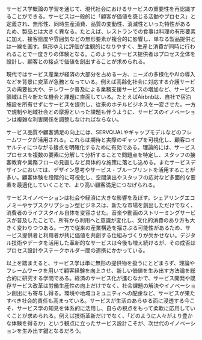 サービス学概論の学習を通じて、現代社会におけるサービスの重要性を再認識することができる。サービスは一般的に「顧客が価値を感じる活動やプロセス」と定義され、無形性、同時生産消費、品質の変動性、消滅性といった特性があるため、製品とは大きく異なる。たとえば、レストランでの食事は料理の有形要素に加え、接客態度や雰囲気などの無形要素が複合的に影響し、単なる製品提供とは一線を画す。無形ゆえに評価が主観的になりやすく、生産と消費が同時に行われることで一度きりの体験となる。このようにサービス提供者はプロセス全体を設計し、顧客との接点で価値を創出することが求められる。

現代ではサービス産業が経済の大部分を占める一方、ニーズの多様化やAIの導入などを背景に変革が急務となっている。例えば高齢化社会に対応する介護サービスの需要拡大や、テレワーク普及による業務支援サービスの増加など、サービス領域は日々新たな機会と課題に直面している。たとえばAirbnbは、自社で宿泊施設を所有せずにサービスを提供し、従来のホテルビジネスを一変させた。一方で規制や地域社会との摩擦といった課題も伴うように、サービスのイノベーションは複雑な利害関係を調整しなければならない。

サービス品質や顧客満足の向上には、SERVQUALやギャップモデルなどのフレームワークが活用される。これらは期待と実際のギャップを可視化し、顧客ロイヤルティにつながる接点を明確化するために有効である。理論的には、サービスプロセスを複数の要素に分解して分析することで問題点を特定し、スタッフの接客教育や業務フローの見直しなど具体的な施策に落とし込める。またサービスデザインにおいては、デザイン思考やサービス・ブループリントを活用することが多い。顧客体験を段階的に可視化し、空間演出やスタッフの応対など多面的な要素を最適化していくことで、より高い顧客満足につなげられる。

サービスイノベーションは社会や経済に大きな影響を及ぼす。シェアリングエコノミーやサブスクリプション型ビジネスは、新たな市場を創出しただけでなく、消費者のライフスタイル自体を変容させた。音楽や動画のストリーミングサービスが普及したことで、所有から利用へと意識が変化し、文化的消費のあり方も大きく変わりつつある。一方で従来の産業構造を揺さぶる可能性があるため、サービス提供者と利用者が共に価値を共創する仕組みづくりが欠かせない。デジタル技術やデータを活用した革新的なサービスは今後も増え続けるが、その成否はプロセス設計やステークホルダー間の連携にかかっている。

以上を踏まえると、サービス学は単に無形の提供物を扱うにとどまらず、理論やフレームワークを用いて顧客経験を向上させ、新しい価値を生み出す方法論を総合的に研究する学問である。経済のサービス化が進むなかで、サービス開発や既存サービス改革は労働生産性の向上だけでなく、社会課題の解決やイノベーション創出にも寄与し得る。環境や地域コミュニティへの配慮など、サービスが果たすべき社会的責任も高まっている。サービスが生活のあらゆる面に浸透する今こそ、サービス学の知見を体系的に活用し、自らの視点をもって柔軟に応用していくことが求められる。例えば技術革新だけでなく、「どのように人々がより豊かな体験を得るか」という観点に立ったサービス設計こそが、次世代のイノベーションを生み出す鍵となるだろう。